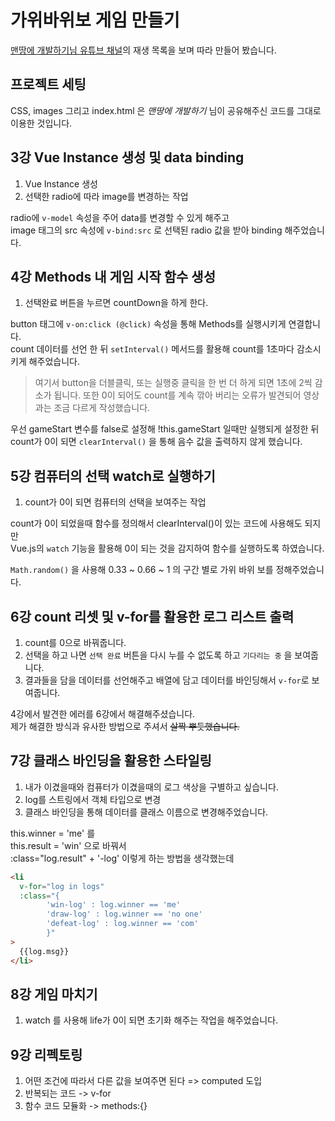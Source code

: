 # 가위바위보 게임 만들기

[맨땅에 개발하기님 유튜브 채널](https://www.youtube.com/watch?v=rhzpf8h66ri&list=plzzsdj89scn38keadqvtiha8gz-kgptoc&index=1)의 재생 목록을 보며 따라 만들어 봤습니다.

## 프로젝트 세팅

CSS, images 그리고 index.html 은 _맨땅에 개발하기_ 님이 공유해주신 코드를 그대로 이용한 것입니다.

## 3강 Vue Instance 생성 및 data binding

1. Vue Instance 생성
2. 선택한 radio에 따라 image를 변경하는 작업

radio에 `v-model` 속성을 주어 data를 변경할 수 있게 해주고  
image 태그의 src 속성에 `v-bind:src` 로 선택된 radio 값을 받아 binding 해주었습니다.

## 4강 Methods 내 게임 시작 함수 생성

1. 선택완료 버튼을 누르면 countDown을 하게 한다.

button 태그에 `v-on:click (@click)` 속성을 통해 Methods를 실행시키게 연결합니다.  
count 데이터를 선언 한 뒤 `setInterval()` 메서드를 활용해 count를 1초마다 감소시키게 해주었습니다.

> 여기서 button을 더블클릭, 또는 실행중 클릭을 한 번 더 하게 되면 1초에 2씩 감소가 됩니다.
> 또한 0이 되어도 count를 계속 깎아 버리는 오류가 발견되어 영상과는 조금 다르게 작성했습니다.

우선 gameStart 변수를 false로 설정해 !this.gameStart 일때만 실행되게 설정한 뒤  
count가 0이 되면 `clearInterval()` 을 통해 음수 값을 출력하지 않게 했습니다.

## 5강 컴퓨터의 선택 watch로 실행하기

1. count가 0이 되면 컴퓨터의 선택을 보여주는 작업

count가 0이 되었을때 함수를 정의해서 clearInterval()이 있는 코드에 사용해도 되지만  
Vue.js의 `watch` 기능을 활용해 0이 되는 것을 감지하여 함수를 실행하도록 하였습니다.

`Math.random()` 을 사용해 0.33 ~ 0.66 ~ 1 의 구간 별로 가위 바위 보를 정해주었습니다.

## 6강 count 리셋 및 v-for를 활용한 로그 리스트 출력

1. count를 0으로 바꿔줍니다.
2. 선택을 하고 나면 `선택 완료` 버튼을 다시 누를 수 없도록 하고 `기다리는 중` 을 보여줍니다.
3. 결과들을 담을 데이터를 선언해주고 배열에 담고 데이터를 바인딩해서 `v-for`로 보여줍니다.

4강에서 발견한 에러를 6강에서 해결해주셨습니다.  
제가 해결한 방식과 유사한 방법으로 주셔서 ~~살짝 뿌듯했습니다.~~

## 7강 클래스 바인딩을 활용한 스타일링

1. 내가 이겼을때와 컴퓨터가 이겼을때의 로그 색상을 구별하고 싶습니다.
2. log를 스트링에서 객체 타입으로 변경
3. 클래스 바인딩을 통해 데이터를 클래스 이름으로 변경해주었습니다.

this.winner = 'me' 를  
this.result = 'win' 으로 바꿔서  
:class="log.result" + '-log' 이렇게 하는 방법을 생각했는데

```html
<li
  v-for="log in logs"
  :class="{
        'win-log' : log.winner == 'me'
        'draw-log' : log.winner == 'no one'
        'defeat-log' : log.winner == 'com'
        }"
>
  {{log.msg}}
</li>
```

## 8강 게임 마치기

1. watch 를 사용해 life가 0이 되면 초기화 해주는 작업을 해주었습니다.

## 9강 리펙토링

1. 어떤 조건에 따라서 다른 값을 보여주면 된다 => computed 도입
2. 반복되는 코드 -> v-for
3. 함수 코드 모듈화 -> methods:{}

